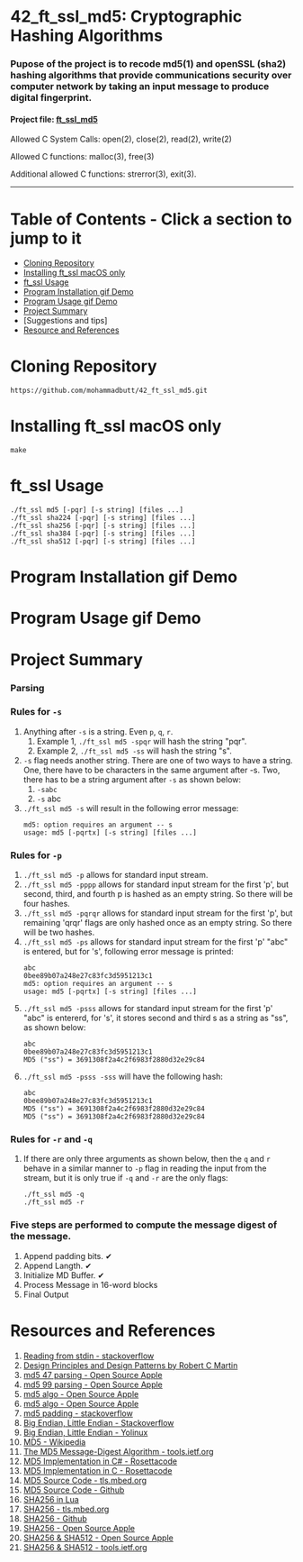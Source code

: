 # 42_ft_ssl_md5: Cryptographic Hashing Algorithms 

### Pupose of the project is to recode md5(1) and openSSL (sha2) hashing algorithms that provide communications security over computer network by taking an input message to produce digital fingerprint.

#### Project file: [ft_ssl_md5](https://github.com/mohammadbutt/42_ft_ssl_md5/blob/master/docs_and_media/ft_ssl_md5.en.pdf)

Allowed C System Calls: open(2), close(2), read(2), write(2)

Allowed C functions: malloc(3), free(3)

Additional allowed C functions: strerror(3), exit(3).

---
# Table of Contents - Click a section to jump to it
* [Cloning Repository](#cloning-repository)
* [Installing ft_ssl macOS only](#installing-ft_ssl-macos-only)
* [ft_ssl Usage](#ft_ssl-usage)
* [Program Installation gif Demo](#program-installation-gif-demo)
* [Program Usage gif Demo](#program-usage-gif-demo)
* [Project Summary](#project-summary)
* [Suggestions and tips]
* [Resource and References](#resources-and_references)

# Cloning Repository
```
https://github.com/mohammadbutt/42_ft_ssl_md5.git
```

# Installing ft_ssl macOS only
```
make
```

# ft_ssl Usage
```
./ft_ssl md5 [-pqr] [-s string] [files ...]
./ft_ssl sha224 [-pqr] [-s string] [files ...]
./ft_ssl sha256 [-pqr] [-s string] [files ...]
./ft_ssl sha384 [-pqr] [-s string] [files ...]
./ft_ssl sha512 [-pqr] [-s string] [files ...]
```

# Program Installation gif Demo

# Program Usage gif Demo

# Project Summary

### Parsing


### Rules for `-s`

1. Anything after `-s` is a string. Even `p`, `q`, `r`.
   1. Example 1, `./ft_ssl md5 -spqr` will hash the string "pqr".
   2. Example 2, `./ft_ssl md5 -ss` will hash the string "s".
2. `-s` flag needs another string. There are one of two ways to have a string. One, there have to be characters in the same argument after -s. Two, there has to be a string argument after `-s` as shown below:
   1. `-sabc`
   2. `-s` abc
3. `./ft_ssl md5 -s` will result in the following error message:
   ``` 
   md5: option requires an argument -- s
   usage: md5 [-pqrtx] [-s string] [files ...]
   ```

### Rules for `-p`
1. `./ft_ssl md5 -p` allows for standard input stream.
2. `./ft_ssl md5 -pppp` allows for standard input stream for the first 'p', but second, third, and fourth p is hashed as an empty string. So there will be four hashes.
3. `./ft_ssl md5 -pqrqr` allows for standard input stream for the first 'p', but remaining 'qrqr' flags are only hashed once as an empty string. So there will be two hashes.
4. `./ft_ssl md5 -ps` allows for standard input stream for the first 'p' "abc" is entered, but for 's', following error message is printed:
   ```
   abc
   0bee89b07a248e27c83fc3d5951213c1
   md5: option requires an argument -- s
   usage: md5 [-pqrtx] [-s string] [files ...]
   ```
5. `./ft_ssl md5 -psss` allows for standard input stream for the first 'p' "abc" is entererd, for 's', it stores second and third s as a string as "ss", as shown below:
   ```
   abc
   0bee89b07a248e27c83fc3d5951213c1
   MD5 ("ss") = 3691308f2a4c2f6983f2880d32e29c84
   ```
6. `./ft_ssl md5 -psss -sss` will have the following hash:
   ```
   abc
   0bee89b07a248e27c83fc3d5951213c1
   MD5 ("ss") = 3691308f2a4c2f6983f2880d32e29c84
   MD5 ("ss") = 3691308f2a4c2f6983f2880d32e29c84
   ```
### Rules for `-r` and `-q`
1. If there are only three arguments as shown below, then the `q` and `r` behave in a similar manner to `-p` flag in reading the input from the stream, but it is only true if `-q` and `-r` are the only flags:
   ```
   ./ft_ssl md5 -q
   ./ft_ssl md5 -r
   ```
   
### Five steps are performed to compute the message digest of the message.
   1. Append padding bits. ✔
   2. Append Langth. ✔
   3. Initialize MD Buffer. ✔
   4. Process Message in 16-word blocks
   5. Final Output

# Resources and References
1. [Reading from stdin - stackoverflow](https://stackoverflow.com/questions/15883568/reading-from-stdin)
2. [Design Principles and Design Patterns by Robert C Martin](https://fi.ort.edu.uy/innovaportal/file/2032/1/design_principles.pdf)
4. [md5 47 parsing - Open Source Apple](https://opensource.apple.com/source/text_cmds/text_cmds-47/md5/md5.c.auto.html)
5. [md5 99 parsing - Open Source Apple](https://opensource.apple.com/source/text_cmds/text_cmds-99/md5/md5.c.auto.html)
6. [md5 algo - Open Source Apple](https://opensource.apple.com/source/cvs/cvs-19/cvs/lib/md5.c)
6. [md5 algo - Open Source Apple](https://opensource.apple.com/source/xnu/xnu-1504.7.4/libkern/crypto/md5.c)
6. [md5 padding - stackoverflow](https://crypto.stackexchange.com/questions/29685/computing-the-padding-of-md5)
7. [Big Endian, Little Endian - Stackoverflow](https://stackoverflow.com/questions/46109815/convert-string-from-big-endian-to-little-endian-or-vice-versa-in-python)
8. [Big Endian, Little Endian - Yolinux](http://www.yolinux.com/TUTORIALS/Endian-Byte-Order.html)
9. [MD5 - Wikipedia](https://en.wikipedia.org/wiki/MD5)
9. [The MD5 Message-Digest Algorithm - tools.ietf.org](https://tools.ietf.org/html/rfc1321)
10. [MD5 Implementation in C# - Rosettacode](https://rosettacode.org/wiki/MD5/Implementation#C)
11. [MD5 Implementation in C - Rosettacode](https://rosettacode.org/wiki/MD5#C)
11. [MD5 Source Code - tls.mbed.org](https://tls.mbed.org/md5-source-code)
12. [MD5 Source Code - Github](https://github.com/t-crest/patmos-benchmarks/tree/master/Mediabench/pgp/rsaref/source)
13. [SHA256 in Lua](http://lua-users.org/wiki/SecureHashAlgorithmBw)
14. [SHA256 - tls.mbed.org](https://tls.mbed.org/sha-256-source-code)
15. [SHA256 - Github](https://github.com/ogay/sha2/blob/master/sha2.c)
16. [SHA256 - Open Source Apple](https://opensource.apple.com/source/xnu/xnu-344/bsd/crypto/sha2/sha2.c.auto.html)
17. [SHA256 & SHA512 - Open Source Apple](https://opensource.apple.com/source/CommonCrypto/CommonCrypto-7/Source/sha2.c)
18. [SHA256 & SHA512 - tools.ietf.org](https://tools.ietf.org/html/rfc4634#page-6)
